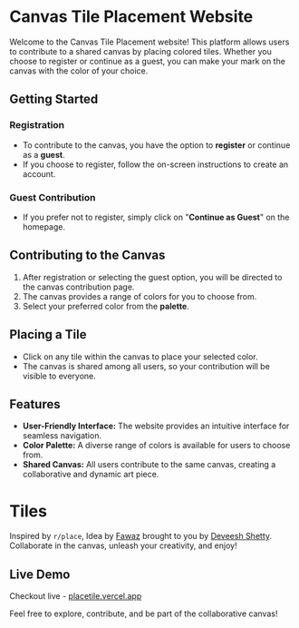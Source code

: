# Canvas Tile Placement Website

Welcome to the Canvas Tile Placement website! This platform allows users to contribute to a shared canvas by placing colored tiles. Whether you choose to register or continue as a guest, you can make your mark on the canvas with the color of your choice.

## Getting Started

### Registration

- To contribute to the canvas, you have the option to **register** or continue as a **guest**.
- If you choose to register, follow the on-screen instructions to create an account.

### Guest Contribution

- If you prefer not to register, simply click on "**Continue as Guest**" on the homepage.

## Contributing to the Canvas

1. After registration or selecting the guest option, you will be directed to the canvas contribution page.
2. The canvas provides a range of colors for you to choose from.
3. Select your preferred color from the **palette**.

## Placing a Tile

- Click on any tile within the canvas to place your selected color.
- The canvas is shared among all users, so your contribution will be visible to everyone.

## Features

- **User-Friendly Interface:** The website provides an intuitive interface for seamless navigation.
- **Color Palette:** A diverse range of colors is available for users to choose from.
- **Shared Canvas:** All users contribute to the same canvas, creating a collaborative and dynamic art piece.

# Tiles

Inspired by `r/place`, Idea by [Fawaz](https://github.com/fauwara) brought to you by [Deveesh Shetty](https://github.com/Deveesh-Shetty). Collaborate in the canvas, unleash your creativity, and enjoy!

## Live Demo

Checkout live - [placetile.vercel.app](https://placetile.vercel.app)

Feel free to explore, contribute, and be part of the collaborative canvas!
